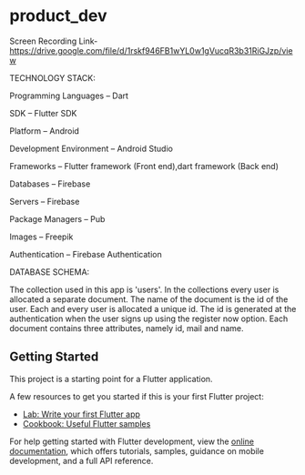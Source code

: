 # product_dev
Screen Recording Link- https://drive.google.com/file/d/1rskf946FB1wYL0w1gVucqR3b31RiGJzp/view

TECHNOLOGY STACK:

Programming Languages –  Dart

SDK – Flutter SDK

Platform – Android

Development Environment – Android Studio

Frameworks – Flutter framework (Front end),dart framework (Back end)

Databases – Firebase

Servers – Firebase

Package Managers – Pub

Images – Freepik

Authentication – Firebase Authentication

DATABASE SCHEMA:

The collection used in this app is 'users'. In the collections every user is allocated a separate document.
The name of the document is the id of the user. Each and every user is allocated a unique id.
The id is generated at the authentication when the user signs up using the register now option.
Each document contains three attributes, namely id, mail and name.


## Getting Started

This project is a starting point for a Flutter application.

A few resources to get you started if this is your first Flutter project:

- [Lab: Write your first Flutter app](https://docs.flutter.dev/get-started/codelab)
- [Cookbook: Useful Flutter samples](https://docs.flutter.dev/cookbook)

For help getting started with Flutter development, view the
[online documentation](https://docs.flutter.dev/), which offers tutorials,
samples, guidance on mobile development, and a full API reference.
